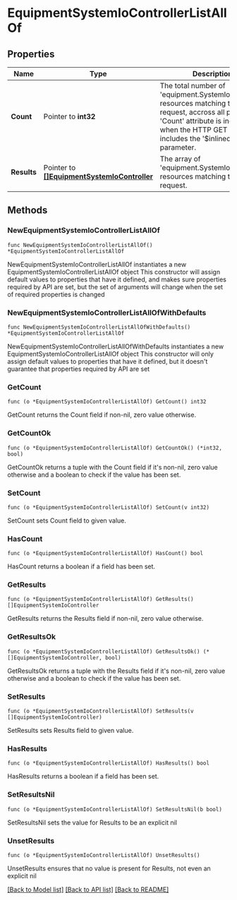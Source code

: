 # EquipmentSystemIoControllerListAllOf

## Properties

Name | Type | Description | Notes
------------ | ------------- | ------------- | -------------
**Count** | Pointer to **int32** | The total number of &#39;equipment.SystemIoController&#39; resources matching the request, accross all pages. The &#39;Count&#39; attribute is included when the HTTP GET request includes the &#39;$inlinecount&#39; parameter. | [optional] 
**Results** | Pointer to [**[]EquipmentSystemIoController**](EquipmentSystemIoController.md) | The array of &#39;equipment.SystemIoController&#39; resources matching the request. | [optional] 

## Methods

### NewEquipmentSystemIoControllerListAllOf

`func NewEquipmentSystemIoControllerListAllOf() *EquipmentSystemIoControllerListAllOf`

NewEquipmentSystemIoControllerListAllOf instantiates a new EquipmentSystemIoControllerListAllOf object
This constructor will assign default values to properties that have it defined,
and makes sure properties required by API are set, but the set of arguments
will change when the set of required properties is changed

### NewEquipmentSystemIoControllerListAllOfWithDefaults

`func NewEquipmentSystemIoControllerListAllOfWithDefaults() *EquipmentSystemIoControllerListAllOf`

NewEquipmentSystemIoControllerListAllOfWithDefaults instantiates a new EquipmentSystemIoControllerListAllOf object
This constructor will only assign default values to properties that have it defined,
but it doesn't guarantee that properties required by API are set

### GetCount

`func (o *EquipmentSystemIoControllerListAllOf) GetCount() int32`

GetCount returns the Count field if non-nil, zero value otherwise.

### GetCountOk

`func (o *EquipmentSystemIoControllerListAllOf) GetCountOk() (*int32, bool)`

GetCountOk returns a tuple with the Count field if it's non-nil, zero value otherwise
and a boolean to check if the value has been set.

### SetCount

`func (o *EquipmentSystemIoControllerListAllOf) SetCount(v int32)`

SetCount sets Count field to given value.

### HasCount

`func (o *EquipmentSystemIoControllerListAllOf) HasCount() bool`

HasCount returns a boolean if a field has been set.

### GetResults

`func (o *EquipmentSystemIoControllerListAllOf) GetResults() []EquipmentSystemIoController`

GetResults returns the Results field if non-nil, zero value otherwise.

### GetResultsOk

`func (o *EquipmentSystemIoControllerListAllOf) GetResultsOk() (*[]EquipmentSystemIoController, bool)`

GetResultsOk returns a tuple with the Results field if it's non-nil, zero value otherwise
and a boolean to check if the value has been set.

### SetResults

`func (o *EquipmentSystemIoControllerListAllOf) SetResults(v []EquipmentSystemIoController)`

SetResults sets Results field to given value.

### HasResults

`func (o *EquipmentSystemIoControllerListAllOf) HasResults() bool`

HasResults returns a boolean if a field has been set.

### SetResultsNil

`func (o *EquipmentSystemIoControllerListAllOf) SetResultsNil(b bool)`

 SetResultsNil sets the value for Results to be an explicit nil

### UnsetResults
`func (o *EquipmentSystemIoControllerListAllOf) UnsetResults()`

UnsetResults ensures that no value is present for Results, not even an explicit nil

[[Back to Model list]](../README.md#documentation-for-models) [[Back to API list]](../README.md#documentation-for-api-endpoints) [[Back to README]](../README.md)


